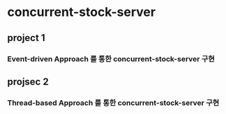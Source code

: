 # concurrent-stock-server

## project 1
### Event-driven Approach 를 통한 concurrent-stock-server 구현

## projsec 2
### Thread-based Approach 를 통한 concurrent-stock-server 구현
